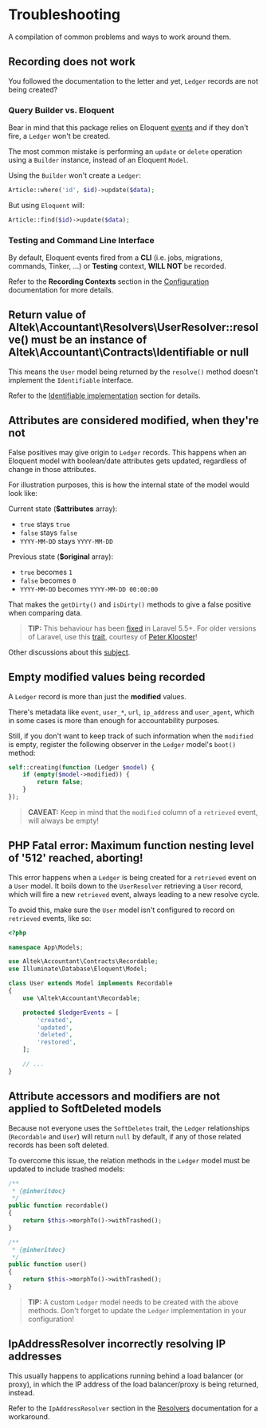 # Troubleshooting
A compilation of common problems and ways to work around them.

## Recording does not work
You followed the documentation to the letter and yet, `Ledger` records are not being created?

### Query Builder vs. Eloquent
Bear in mind that this package relies on Eloquent [events](https://laravel.com/docs/5.7/eloquent#events) and if they don't fire, a `Ledger` won't be created.

The most common mistake is performing an `update` or `delete` operation using a `Builder` instance, instead of an Eloquent `Model`.

Using the `Builder` won't create a `Ledger`:
```php
Article::where('id', $id)->update($data);
```

But using `Eloquent` will:
```php
Article::find($id)->update($data);
```

### Testing and Command Line Interface
By default, Eloquent events fired from a **CLI** (i.e. jobs, migrations, commands, Tinker, ...) or **Testing** context, **WILL NOT** be recorded.

Refer to the **Recording Contexts** section in the [Configuration](configuration.md) documentation for more details. 

## Return value of Altek\Accountant\Resolvers\UserResolver::resolve() must be an instance of Altek\Accountant\Contracts\Identifiable or null
This means the `User` model being returned by the `resolve()` method doesn't implement the `Identifiable` interface.

Refer to the [Identifiable implementation](resolvers.md#identifiable-implementation) section for details.

## Attributes are considered modified, when they're not
False positives may give origin to `Ledger` records.
This happens when an Eloquent model with boolean/date attributes gets updated, regardless of change in those attributes.

For illustration purposes, this is how the internal state of the model would look like:

Current state (**$attributes** array):
- `true` stays `true`
- `false` stays `false`
- `YYYY-MM-DD` stays `YYYY-MM-DD`

Previous state (**$original** array):
- `true` becomes `1`
- `false` becomes `0`
- `YYYY-MM-DD` becomes `YYYY-MM-DD 00:00:00`

That makes the `getDirty()` and `isDirty()` methods to give a false positive when comparing data.
 
> **TIP:** This behaviour has been [fixed](https://github.com/laravel/framework/pull/18400) in Laravel 5.5+. For older versions of Laravel, use this [trait](https://gist.github.com/crashkonijn/7d581e55770d2379494067d8b0ce0f6d), courtesy of [Peter Klooster](https://github.com/crashkonijn)!

Other discussions about this [subject](https://github.com/laravel/internals/issues/349).

## Empty modified values being recorded
A `Ledger` record is more than just the **modified** values.

There's metadata like `event`, `user_*`, `url`, `ip_address` and `user_agent`, which in some cases is more than enough for accountability purposes.

Still, if you don't want to keep track of such information when the `modified` is empty, register the following observer in the `Ledger` model's `boot()` method:

```php
self::creating(function (Ledger $model) {
    if (empty($model->modified)) {
        return false;
    }
});
```

> **CAVEAT:** Keep in mind that the `modified` column of a `retrieved` event, will always be empty!

## PHP Fatal error:  Maximum function nesting level of '512' reached, aborting!
This error happens when a `Ledger` is being created for a `retrieved` event on a `User` model.
It boils down to the `UserResolver` retrieving a `User` record, which will fire a new `retrieved` event, always leading to a new resolve cycle.

To avoid this, make sure the `User` model isn't configured to record on `retrieved` events, like so:

```php
<?php

namespace App\Models;

use Altek\Accountant\Contracts\Recordable;
use Illuminate\Database\Eloquent\Model;

class User extends Model implements Recordable
{
    use \Altek\Accountant\Recordable;

    protected $ledgerEvents = [
        'created',
        'updated',
        'deleted',
        'restored',
    ];

    // ...
}
```

## Attribute accessors and modifiers are not applied to SoftDeleted models
Because not everyone uses the `SoftDeletes` trait, the `Ledger` relationships (`Recordable` and `User`) will return `null` by default, if any of those related records has been soft deleted.

To overcome this issue, the relation methods in the `Ledger` model must be updated to include trashed models:

```php
/**
 * {@inheritdoc}
 */
public function recordable()
{
    return $this->morphTo()->withTrashed();
}

/**
 * {@inheritdoc}
 */
public function user()
{
    return $this->morphTo()->withTrashed();
}
```

> **TIP:** A custom `Ledger` model needs to be created with the above methods. Don't forget to update the `Ledger` implementation in your configuration!

## IpAddressResolver incorrectly resolving IP addresses 
This usually happens to applications running behind a load balancer (or proxy), in which the IP address of the load balancer/proxy is being returned, instead.

Refer to the `IpAddressResolver` section in the [Resolvers](resolvers.md) documentation for a workaround.
